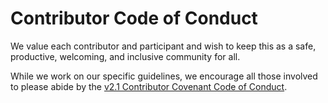 # Contributor Code of Conduct

We value each contributor and participant and wish to keep this as a safe, productive, welcoming, and inclusive community for all.

While we work on our specific guidelines, we encourage all those involved to please abide by the [v2.1 Contributor Covenant Code of Conduct](https://www.contributor-covenant.org/version/2/1/code_of_conduct/). 

